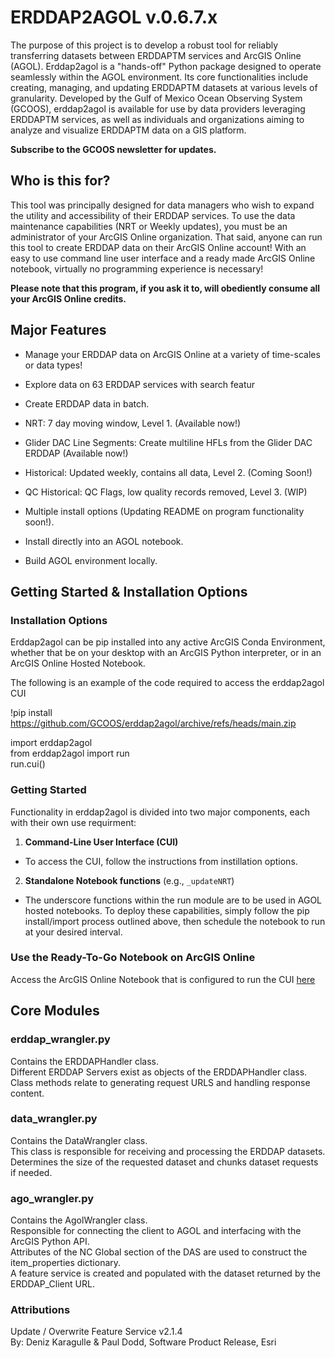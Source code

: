 # ERDDAP2AGOL v.0.6.7.x

The purpose of this project is to develop a robust tool for reliably transferring datasets between ERDDAPTM services and ArcGIS Online (AGOL). Erddap2agol is a "hands-off" Python package designed to operate seamlessly within the AGOL environment. Its core functionalities include creating, managing, and updating ERDDAPTM datasets at various levels of granularity. Developed by the Gulf of Mexico Ocean Observing System (GCOOS), erddap2agol is available for use by data providers leveraging ERDDAPTM services, as well as individuals and organizations aiming to analyze and visualize ERDDAPTM data on a GIS platform.

**Subscribe to the GCOOS newsletter for updates.** <br />

## Who is this for?
This tool was principally designed for data managers who wish to expand the utility and accessibility of their ERDDAP services. To use the data maintenance capabilities (NRT or Weekly updates), you must be an administrator of your ArcGIS Online organization. That said, anyone can run this tool to create ERDDAP data on their ArcGIS Online account! With an easy to use command line user interface and a ready made ArcGIS Online notebook, virtually no programming experience is necessary! <br />       

**Please note that this program, if you ask it to, will obediently consume all your ArcGIS Online credits.** <br />       


## Major Features
- Manage your ERDDAP data on ArcGIS Online at a variety of time-scales or data types!
- Explore data on 63 ERDDAP services with search featur  
- Create ERDDAP data in batch.          
- NRT: 7 day moving window, Level 1. (Available now!)
- Glider DAC Line Segments: Create multiline HFLs from the Glider DAC ERDDAP (Available now!)  
- Historical: Updated weekly, contains all data, Level 2. (Coming Soon!)
- QC Historical: QC Flags, low quality records removed, Level 3. (WIP) <br />

- Multiple install options (Updating README on program functionality soon!).
- Install directly into an AGOL notebook.
- Build AGOL environment locally. <br /> 


## Getting Started & Installation Options
### Installation Options
Erddap2agol can be pip installed into any active ArcGIS Conda Environment, whether that be on your desktop with an ArcGIS Python interpreter, or in an ArcGIS Online Hosted Notebook. </br>

The following is an example of the code required to access the erddap2agol CUI

!pip install https://github.com/GCOOS/erddap2agol/archive/refs/heads/main.zip <br /> 

import erddap2agol <br /> 
from erddap2agol import run <br /> 
run.cui() <br /> 


### Getting Started
Functionality in erddap2agol is divided into two major components, each with their own use requirment:
1. **Command-Line User Interface (CUI)**
- To access the CUI, follow the instructions from instillation options. </br> 
2. **Standalone Notebook functions** (e.g., `_updateNRT`)
- The underscore functions within the run module are to be used in AGOL hosted notebooks. To deploy these capabilities, simply follow the pip install/import process outlined above, then schedule the notebook to run at your desired interval. </br>

### Use the Ready-To-Go Notebook on ArcGIS Online
Access the ArcGIS Online Notebook that is configured to run the CUI [here](https://gcoos.maps.arcgis.com/home/item.html?id=5984f942bfac44e9988406193d3486ee)

## Core Modules

### erddap_wrangler.py
Contains the ERDDAPHandler class.<br />
Different ERDDAP Servers exist as objects of the ERDDAPHandler class. <br />
Class methods relate to generating request URLS and handling response content.<br />

### data_wrangler.py
Contains the DataWrangler class. <br />
This class is responsible for receiving and processing the ERDDAP datasets.<br />
Determines the size of the requested dataset and chunks dataset requests if needed. <br />   

### ago_wrangler.py
Contains the AgolWrangler class. <br />
Responsible for connecting the client to AGOL and interfacing with the ArcGIS Python API. <br />
Attributes of the NC Global section of the DAS are used to construct the item_properties dictionary. <br />
A feature service is created and populated with the dataset returned by the ERDDAP_Client URL. <br />


### Attributions
Update / Overwrite Feature Service v2.1.4 <br />
By: Deniz Karagulle & Paul Dodd, Software Product Release, Esri 


